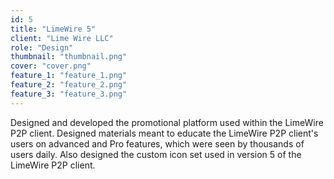 ```yaml
---
id: 5
title: "LimeWire 5"
client: "Lime Wire LLC"
role: "Design"
thumbnail: "thumbnail.png"
cover: "cover.png"
feature_1: "feature_1.png"
feature_2: "feature_2.png"
feature_3: "feature_3.png"
---
```


Designed and developed the promotional platform used within the LimeWire P2P client. Designed materials meant to educate the LimeWire P2P client's users on advanced and Pro features, which were seen by thousands of users daily. Also designed the custom icon set used in version 5 of the LimeWire P2P client.
